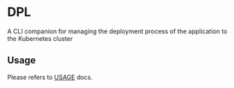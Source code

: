 # DPL

A CLI companion for managing the deployment process of the application to the Kubernetes cluster

## Usage

Please refers to [USAGE](./USAGE.md) docs.

<!-- TODO(ardikabs) -->